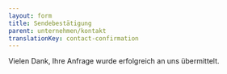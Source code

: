 ```yaml
---
layout: form
title: Sendebestätigung
parent: unternehmen/kontakt
translationKey: contact-confirmation
---
```

Vielen Dank, Ihre Anfrage wurde erfolgreich an uns übermittelt.
